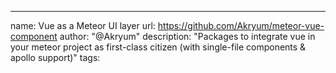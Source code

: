 ---
name: Vue as a Meteor UI layer
url: https://github.com/Akryum/meteor-vue-component
author: "@Akryum"
description: "Packages to integrate vue in your meteor project as first-class citizen (with single-file components & apollo support)"
tags: